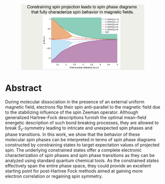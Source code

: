 <p align="center">
<img src="./media/graphical-TOC.png" width="400">
</p>

# Abstract

During molecular dissociation in the presence of an external uniform magnetic field, electrons flip their spin anti-parallel to the magnetic field due to the stabilizing influence of the spin Zeeman operator. Although generalized Hartree-Fock descriptions furnish the optimal mean-field energetic description of such bond breaking processes, they are allowed to break $\hat{S}_z$-symmetry leading to intricate and unexpected spin phases and phase transitions.
In this work, we show that the behavior of these molecular spin phases can be interpreted in terms of spin phase diagrams constructed by constraining states to target expectation values of projected spin. The underlying constrained states offer a complete electronic characterization of spin phases and spin phase transitions as they can be analyzed using standard quantum chemical tools. As the constrained states effectively span the entire phase space, they could provide an excellent starting point for post-Hartree Fock methods aimed at gaining more electron correlation or regaining spin symmetry.
